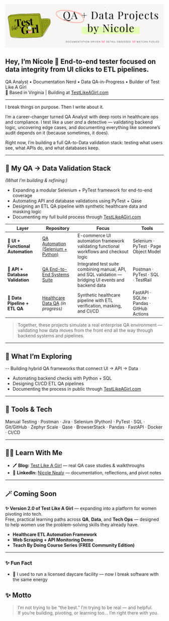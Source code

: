 ![QA + Data Projects by Nicole](https://raw.githubusercontent.com/shontelleQA/shontelleQA/main/gitcover.png)


## Hey, I’m Nicole 👋 End-to-end tester focused on data integrity from UI clicks to ETL pipelines.

QA Analyst • Documentation Nerd • Data QA-in-Progress • Builder of Test Like A Girl  
📍 Based in Virginia | Building at [TestLikeAGirl.com](https://testlikeagirl.com)

---

I break things on purpose. Then I write about it.

I’m a career-changer turned QA Analyst with deep roots in healthcare ops and compliance. I test like a user *and* a detective — validating backend logic, uncovering edge cases, and documenting everything like someone’s audit depends on it (because sometimes, it does).  

Right now, I’m building a full QA-to-Data validation stack:
testing what users see, what APIs do, and what databases keep.

---

## 🧩 My QA → Data Validation Stack

*(What I’m building & refining:)*  
- Expanding a modular Selenium + PyTest framework for end-to-end coverage  
- Automating API and database validations using PyTest + Qase  
- Designing an ETL QA pipeline with synthetic healthcare data and masking logic  
- Documenting my full build process through [TestLikeAGirl.com](https://testlikeagirl.com)


| Layer | Repository | Focus | Tools |
|-------|-------------|--------|-------|
| **🧠 UI + Functional Automation** | [QA Automation (Selenium + Python)](https://github.com/shontelleQA/qa-automation-python-selenium-ecommerce) | E-commerce UI automation framework validating functional workflows and checkout logic | Selenium · PyTest · Page Object Model |
| **🔗 API + Database Validation** | [QA End-to-End Systems Suite](https://github.com/shontelleQA/qa-end-to-end) | Integrated test suite combining manual, API, and SQL validation — bridging UI events and backend data | Postman · PyTest · SQL · TestRail |
| **🧮 Data Pipeline + ETL QA** | [Healthcare Data QA](https://github.com/shontelleQA/healthcare-data-qa) *(in progress)* | Synthetic healthcare pipeline with ETL verification, masking, and CI/CD | FastAPI · SQLite · Pandas · GitHub Actions |


> Together, these projects simulate a real enterprise QA environment — validating how data moves from the front end all the way through backend systems and pipelines.

---

## 🧠 What I’m Exploring

-- Building hybrid QA frameworks that connect UI → API → Data
- Automating backend checks with Python + SQL
- Designing CI/CD ETL QA pipelines
- Documenting the process in public through [TestLikeAGirl.com](https://testlikeagirl.com)

---

## 🧰 Tools & Tech

Manual Testing · Postman · Jira · Selenium (Python) · PyTest · SQL · Git/GitHub · Zephyr Scale · Qase · BrowserStack · Pandas · FastAPI · Docker · CI/CD

---

## ✍🏽 Learn With Me

- 🖊️ **Blog:** [Test Like A Girl](https://testlikeagirl.com) — real QA case studies & walkthroughs  
- 💬 **LinkedIn:** [Nicole Nealy](https://linkedin.com/in/nicole-nealy) — documentation, reflections, and pivot notes  

---

## 🪄 Coming Soon

**✨ Version 2.0 of Test Like A Girl** — expanding into a platform for women pivoting into tech.  
Free, practical learning paths across **QA**, **Data**, and **Tech Ops** — designed to help women use the problem-solving skills they already have.  

- **Healthcare ETL Automation Framework**  
- **Web Scraping + API Monitoring Demo**  
- **Teach By Doing Course Series (FREE Community Edition)**   

---

### ✨ Fun Fact

- 💚 I used to run a licensed daycare facility — now I break software with the same energy



## ✨ Motto

> I’m not trying to be “the best.” I’m trying to be real — and helpful.  
> If you’re building, pivoting, or learning too… I’m right there with you.



